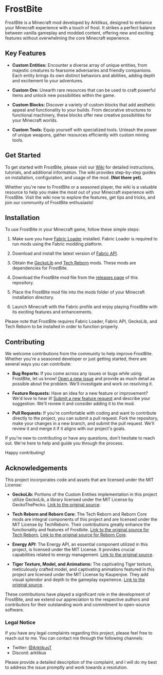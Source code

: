 # FrostBite

FrostBite is a Minecraft mod developed by Arktikus, designed to enhance your Minecraft experience with a touch of frost. It strikes a perfect balance between vanilla gameplay and modded content, offering new and exciting features without overwhelming the core Minecraft experience.

## Key Features

- **Custom Entities:** Encounter a diverse array of unique entities, from majestic creatures to fearsome adversaries and friendly companions. Each entity brings its own distinct behaviors and abilities, adding depth and excitement to your adventures.

- **Custom Ore:** Unearth rare resources that can be used to craft powerful items and unlock new possibilities within the game.

- **Custom Blocks:** Discover a variety of custom blocks that add aesthetic appeal and functionality to your builds. From decorative structures to functional machinery, these blocks offer new creative possibilities for your Minecraft worlds.

- **Custom Tools:** Equip yourself with specialized tools. Unleash the power of unique weapons, gather resources efficiently with custom mining tools.

## Get Started

To get started with FrostBite, please visit our [Wiki](https://github.com/Arktikus/FrostBite/wiki) for detailed instructions, tutorials, and additional information. The wiki provides step-by-step guides on installation, configuration, and usage of the mod. **(Not there yet).**

Whether you're new to FrostBite or a seasoned player, the wiki is a valuable resource to help you make the most out of your Minecraft experience with FrostBite. Visit the wiki now to explore the features, get tips and tricks, and join our community of FrostBite enthusiasts!

## Installation

To use FrostBite in your Minecraft game, follow these simple steps:

1. Make sure you have [Fabric Loader](https://fabricmc.net/use/) installed. Fabric Loader is required to run mods using the Fabric modding platform.

2. Download and install the latest version of [Fabric API](https://www.curseforge.com/minecraft/mc-mods/fabric-api).

3. Obtain the [GeckoLib](https://github.com/bernie-g/geckolib) and [Tech Reborn](https://github.com/TechReborn/TechReborn) mods. These mods are dependencies for FrostBite.

4. Download the FrostBite mod file from the [releases page](https://github.com/YourGitHubUsername/FrostBite/releases) of this repository.

5. Place the FrostBite mod file into the mods folder of your Minecraft installation directory.

6. Launch Minecraft with the Fabric profile and enjoy playing FrostBite with its exciting features and enhancements.

Please note that FrostBite requires Fabric Loader, Fabric API, GeckoLib, and Tech Reborn to be installed in order to function properly.

## Contributing

We welcome contributions from the community to help improve FrostBite. Whether you're a seasoned developer or just getting started, there are several ways you can contribute:

- **Bug Reports:** If you come across any issues or bugs while using FrostBite, let us know! [Open a new issue](https://github.com/Arktikus/FrostBite/issues/new?assignees=&labels=bug&projects=&template=BUG_REPORT.yml&title=%5BBUG%5D+-+%3Ctitle%3E) and provide as much detail as possible about the problem. We'll investigate and work on resolving it.

- **Feature Requests:** Have an idea for a new feature or improvement? We'd love to hear it! [Submit a new feature request](https://github.com/Arktikus/FrostBite/issues/new?assignees=&labels=question&projects=&template=FEATURE_REQUEST.yml&title=%5BREQUEST%5D+-+%3Ctitle%3E) and describe your suggestion. We'll review it and consider adding it to the mod.

- **Pull Requests:** If you're comfortable with coding and want to contribute directly to the project, you can submit a pull request. Fork the repository, make your changes in a new branch, and submit the pull request. We'll review it and merge it if it aligns with our project's goals.

If you're new to contributing or have any questions, don't hesitate to reach out. We're here to help and guide you through the process.

Happy contributing!

## Acknowledgements

This project incorporates code and assets that are licensed under the MIT License:

- **GeckoLib:** Portions of the Custom Entities implementation in this project utilize GeckoLib, a library licensed under the MIT License by GeckoThePecko. [Link to the original source](https://github.com/bernie-g/geckolib).

- **Tech Reborn and Reborn Core:** The Tech Reborn and Reborn Core mods are integral components of this project and are licensed under the MIT License by TechReborn. Their contributions greatly enhance the functionality and features of Frostbite. [Link to the original source for Tech Reborn](https://github.com/TechReborn/TechReborn), [Link to the original source for Reborn Core](https://github.com/TechReborn/RebornCore).

- **Energy API:** The Energy API, an essential component utilized in this project, is licensed under the MIT License. It provides crucial capabilities related to energy management. [Link to the original source](https://github.com/TechReborn/Energy).

- **Tiger Texture, Model, and Animations:** The captivating Tiger texture, meticulously crafted model, and captivating animations featured in this project are licensed under the MIT License by Kaupenjoe. They add visual splendor and depth to the gameplay experience. [Link to the original source](https://github.com/Tutorials-By-Kaupenjoe/Fabric-Tutorial-1.19.3).

These contributions have played a significant role in the development of FrostBite, and we extend our appreciation to the respective authors and contributors for their outstanding work and commitment to open-source software.

### Legal Notice

If you have any legal complaints regarding this project, please feel free to reach out to me. You can contact me through the following channels:

- Twitter: [@ArktikusT](https://twitter.com/ArktikusT)
- Discord: arktikus

Please provide a detailed description of the complaint, and I will do my best to address the issue promptly and work towards a resolution.
